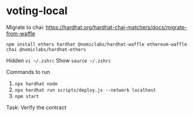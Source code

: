# voting-local

Migrate to chai: https://hardhat.org/hardhat-chai-matchers/docs/migrate-from-waffle

`npm install ethers hardhat @nomiclabs/hardhat-waffle ethereum-waffle chai @nomiclabs/hardhat-ethers`

Hidden `vi ~/.zshrc`
Show `source ~/.zshrc`


Commands to run
1. `npx hardhat node`
2. `npx hardhat run scripts/deploy.js --network localhost`
3. `npm start`

Task: Verify the contract

